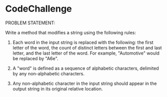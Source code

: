 # CodeChallenge

 PROBLEM STATEMENT:

 Write a method that modifies a string using the following rules:

 1. Each word in the input string is replaced with the following: the first letter of the word, the count of distinct letters
 between the first and last letter, and the last letter of the word. For example, "Automotive" would be replaced by "A6e".

 2. A "word" is defined as a sequence of alphabetic characters, delimited by any non-alphabetic characters.

 3. Any non-alphabetic character in the input string should appear in the output string in its original relative location.
